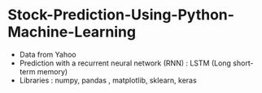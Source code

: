 # Stock-Prediction-Using-Python-Machine-Learning
<ul>
 <li> Data from Yahoo</li>
 <li> Prediction with a recurrent neural network (RNN) : LSTM (Long short-term memory)</li>
 <li> Libraries : numpy, pandas , matplotlib, sklearn, keras</li>
</ul> 
